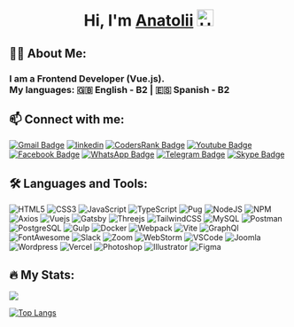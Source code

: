 <h1 align="center">Hi, I'm <a href="https://zorin.expert" target="_blank">Anatolii</a> 
  <img src="https://media.giphy.com/media/hvRJCLFzcasrR4ia7z/giphy.gif" width="30px" alt="Hi"/>
</h1>

<h2 align="left">👨‍💻 About Me:</h2>
<h3 align="left">
I am a Frontend Developer (Vue.js).<br>
My languages: 🇬🇧 English - B2 | 🇪🇸 Spanish - B2
</h3>

<h2 align="left">📫 Connect with me:</h2>
<a href="mailto:zorger27@gmail.com"><img src="https://img.shields.io/badge/Gmail-D14836?style=for-the-badge&logo=gmail&logoColor=white" alt="Gmail Badge" title="Gmail"/></a>
<a href="https://www.linkedin.com/in/anatolii-zorin/"><img src="https://img.shields.io/badge/Linkedin-blue?logo=linkedin&style=for-the-badge" alt="linkedin" title="LinkedIn"/></a>
<a href="https://profile.codersrank.io/user/zorger27"><img src="https://img.shields.io/badge/CodersRank-67A4AC?style=for-the-badge&logo=CodersRank&logoColor=white" alt="CodersRank Badge" title="CodersRank"/></a>
<a href="https://www.youtube.com/c/AnatoliiZorin"><img src="https://img.shields.io/badge/YouTube-red?style=for-the-badge&logo=youtube&logoColor=white" alt="Youtube Badge" title="Youtube"/></a>
<a href="https://facebook.com/Anatoliy.Zorin"><img src="https://img.shields.io/badge/Facebook-1877F2?style=for-the-badge&logo=facebook&logoColor=white" alt="Facebook Badge" title="Facebook"/></a>
<a href="https://wa.me/380504411801"><img src="https://img.shields.io/badge/WhatsApp-25D366?style=for-the-badge&logo=WhatsApp&logoColor=white" alt="WhatsApp Badge" title="WhatsApp"/></a>
<a href="https://t.me/Zorger27"><img src="https://img.shields.io/badge/Telegram-blue?style=for-the-badge&logo=telegram&logoColor=white" alt="Telegram Badge" title="Telegram"/></a>
<a href="skype:anatoliy.zorin?chat"><img src="https://img.shields.io/badge/Skype-00AFF0?style=for-the-badge&logo=skype&logoColor=white" alt="Skype Badge" title="Skype"/></a>

<h2 align="left">🛠️ Languages and Tools:</h2>

![HTML5](https://img.shields.io/badge/HTML5-E34F26?style=for-the-badge&logo=html5&logoColor=white)
![CSS3](https://img.shields.io/badge/CSS3-1572B6?style=for-the-badge&logo=css3&logoColor=white)
![JavaScript](https://img.shields.io/badge/JavaScript-F7DF1E?style=for-the-badge&logo=javascript&logoColor=black)
![TypeScript](https://img.shields.io/badge/TypeSctipt-316192?style=for-the-badge&logo=typescript&logoColor=white)
![Pug](https://img.shields.io/badge/Pug-E3C29B?style=for-the-badge&logo=pug&logoColor=black)
![NodeJS](https://img.shields.io/badge/node.js-6DA55F?style=for-the-badge&logo=node.js&logoColor=white)
![NPM](https://img.shields.io/badge/npm-CB3837?style=for-the-badge&logo=npm&logoColor=white)
![Axios](https://img.shields.io/badge/axios-671ddf?&style=for-the-badge&logo=axios&logoColor=white)
![Vuejs](https://img.shields.io/badge/Vue%20js-35495E?style=for-the-badge&logo=vuedotjs&logoColor=4FC08D)
![Gatsby](https://img.shields.io/badge/Gatsby-663399?style=for-the-badge&logo=gatsby&logoColor=white)
![Threejs](https://img.shields.io/badge/threejs-black?style=for-the-badge&logo=three.js&logoColor=white)
![TailwindCSS](https://img.shields.io/badge/Tailwind_CSS-38B2AC?style=for-the-badge&logo=tailwind-css&logoColor=white)
![MySQL](https://img.shields.io/badge/MySQL-005C84?style=for-the-badge&logo=mysql&logoColor=white)
![Postman](https://img.shields.io/badge/Postman-FF6C37?style=for-the-badge&logo=Postman&logoColor=white)
![PostgreSQL](https://img.shields.io/badge/PostgreSQL-316192?style=for-the-badge&logo=postgresql&logoColor=white)
![Gulp](https://img.shields.io/badge/Gulp-CF4647?style=for-the-badge&logo=gulp&logoColor=white)
![Docker](https://img.shields.io/badge/Docker-316192?style=for-the-badge&logo=docker&logoColor=white)
![Webpack](https://img.shields.io/badge/webpack-%238DD6F9.svg?style=for-the-badge&logo=webpack&logoColor=black)
![Vite](https://img.shields.io/badge/vite-%23646CFF.svg?style=for-the-badge&logo=vite&logoColor=white)
![GraphQl](https://img.shields.io/badge/GraphQl-E10098?style=for-the-badge&logo=graphql&logoColor=white)
![FontAwesome](https://img.shields.io/badge/Font_Awesome-339AF0?style=for-the-badge&logo=fontawesome&logoColor=white)
![Slack](https://img.shields.io/badge/Slack-4A154B?style=for-the-badge&logo=slack&logoColor=white)
![Zoom](https://img.shields.io/badge/Zoom-2D8CFF?style=for-the-badge&logo=zoom&logoColor=white)
![WebStorm](https://img.shields.io/badge/WebStorm-000000?style=for-the-badge&logo=WebStorm&logoColor=white)
![VSCode](https://img.shields.io/badge/VSCode-0078D4?style=for-the-badge&logo=visual%20studio%20code&logoColor=white)
![Joomla](https://img.shields.io/badge/Joomla-5091CD?style=for-the-badge&logo=joomla&logoColor=white)
![Wordpress](https://img.shields.io/badge/Wordpress-21759B?style=for-the-badge&logo=wordpress&logoColor=white)
![Vercel](https://img.shields.io/badge/Vercel-000000?style=for-the-badge&logo=vercel&logoColor=white)
![Photoshop](https://img.shields.io/badge/Adobe%20Photoshop-31A8FF?style=for-the-badge&logo=Adobe%20Photoshop&logoColor=black)
![Illustrator](https://img.shields.io/badge/Adobe%20Illustrator-FF9A00?style=for-the-badge&logo=adobe%20illustrator&logoColor=white)
![Figma](https://img.shields.io/badge/Figma-F24E1E?style=for-the-badge&logo=figma&logoColor=white)

<h2 align="left">🔥 My Stats:</h2>

![](https://github-profile-summary-cards.vercel.app/api/cards/profile-details?username=Zorger27&theme=buefy)

[![Top Langs](https://github-readme-stats.vercel.app/api/top-langs/?username=Zorger27&layout=compact)](https://github.com/anuraghazra/github-readme-stats)

<!--
<a href="https://pinterest.com/zorger27"><img src="https://img.shields.io/badge/Pinterest-%23E60023.svg?&style=for-the-badge&logo=Pinterest&logoColor=white" alt="Pinterest Badge" title="Pinterest"/></a>

[![Typing SVG](https://readme-typing-svg.herokuapp.com?color=%2336BCF7&center=true&vCenter=true&width=600&lines=Frontend+Developer+(Vue.js)+from+Ukraine)](https://git.io/typing-svg)
![](https://github-profile-summary-cards.vercel.app/api/cards/stats?username=Zorger27&theme=solarized_dark)
![](https://github-profile-summary-cards.vercel.app/api/cards/repos-per-language?username=Zorger27&theme=buefy)

[![GitHub Streak](https://streak-stats.demolab.com?user=Zorger27&theme=transparent&hide_border=true&mode=weekly&fire=FF2222&dates=2C68F6&currStreakLabel=2C68F6&currStreakNum=2C68F6)](https://git.io/streak-stats)

![image]({BadgeURLHere})
<img src="{BadgeURLHere}" />
-->
